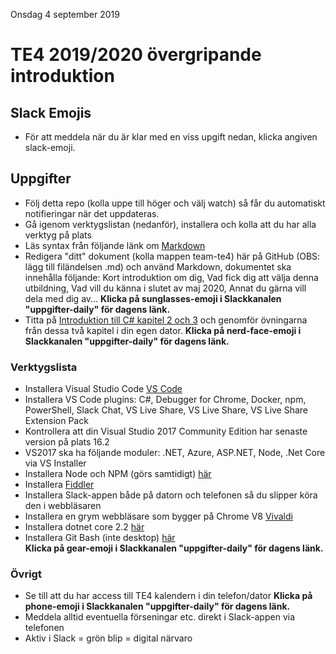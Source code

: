 Onsdag 4 september 2019
# TE4 2019/2020 övergripande introduktion

## Slack Emojis
- För att meddela när du är klar med en viss upgift nedan, klicka angiven slack-emoji.

## Uppgifter
- Följ detta repo (kolla uppe till höger och välj watch) så får du automatiskt notifieringar när det uppdateras.
- Gå igenom verktygslistan (nedanför), installera och kolla att du har alla verktyg på plats
- Läs syntax från följande länk om [Markdown](https://guides.github.com/features/mastering-markdown/)
- Redigera "ditt" dokument (kolla mappen team-te4) här på GitHub (OBS: lägg till filändelsen .md) och använd Markdown, dokumentet ska innehålla följande: Kort introduktion om dig, Vad fick dig att välja denna utbildning, Vad vill du känna i slutet av maj 2020, Annat du gärna vill dela med dig av... **Klicka på sunglasses-emoji i Slackkanalen "uppgifter-daily" för dagens länk.**
- Titta på [Introduktion till C# kapitel 2 och 3](https://mva.microsoft.com/en-us/training-courses/c-fundamentals-for-absolute-beginners-16169) och genomför övningarna från dessa två kapitel i din egen dator. **Klicka på nerd-face-emoji i Slackkanalen "uppgifter-daily" för dagens länk.**

### Verktygslista
- Installera Visual Studio Code [VS Code](https://code.visualstudio.com/) 
- Installera VS Code plugins: C#, Debugger for Chrome, Docker, npm, PowerShell, Slack Chat, VS Live Share, VS Live Share, VS Live Share Extension Pack
- Kontrollera att din Visual Studio 2017 Community Edition har senaste version på plats 16.2
- VS2017 ska ha följande moduler: .NET, Azure, ASP.NET, Node, .Net Core via VS Installer
- Installera Node och NPM (görs samtidigt) [här](https://nodejs.org/en/download/)
- Installera [Fiddler](https://www.telerik.com/download/fiddler-wizard)
- Installera Slack-appen både på datorn och telefonen så du slipper köra den i webbläsaren
- Installera en grym webbläsare som bygger på Chrome V8 [Vivaldi](https://vivaldi.com/download/?lang=en)
- Installera dotnet core 2.2 [här](https://www.microsoft.com/net/download/core)
- Installera Git Bash (inte desktop) [här](https://git-scm.com/downloads)  
**Klicka på gear-emoji i Slackkanalen "uppgifter-daily" för dagens länk.**

### Övrigt
- Se till att du har access till TE4 kalendern i din telefon/dator **Klicka på phone-emoji i Slackkanalen "uppgifter-daily" för dagens länk.**
- Meddela alltid eventuella förseningar etc. direkt i Slack-appen via telefonen
- Aktiv i Slack = grön blip = digital närvaro
